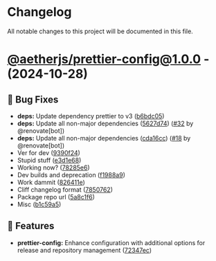 # Changelog

All notable changes to this project will be documented in this file.

# [@aetherjs/prettier-config@1.0.0](https://github.com/aether-development/utilities/tree/@aetherjs/prettier-config@1.0.0) - (2024-10-28)

## 🐛 Bug Fixes

- **deps:** Update dependency prettier to v3 ([b6bdc05](https://github.com/aether-development/utilities/commit/b6bdc05a137f493c2221406b2d5476d74b727596))
- **deps:** Update all non-major dependencies ([5627d74](https://github.com/aether-development/utilities/commit/5627d74119fb8d7b8aaac1f0eef16c3d8732ab29)) ([#32](https://github.com/aether-development/utilities/pull/32) by @renovate[bot])
- **deps:** Update all non-major dependencies ([cda16cc](https://github.com/aether-development/utilities/commit/cda16cc5c643b609a220a2a83a2d2343eb034486)) ([#18](https://github.com/aether-development/utilities/pull/18) by @renovate[bot])
- Ver for dev ([9390f24](https://github.com/aether-development/utilities/commit/9390f24be7930f2770bfbb0c7dabd55ef293171f))
- Stupid stuff ([e3d1e68](https://github.com/aether-development/utilities/commit/e3d1e6840b679c76a9c9c6acfb97c2e87b0c9e41))
- Working now? ([78285e6](https://github.com/aether-development/utilities/commit/78285e6cfd8634102db86b7b853f0b977d4e73e5))
- Dev builds and deprecation ([f1988a9](https://github.com/aether-development/utilities/commit/f1988a9b3fdd1a36a50f6f4afaa473dddbfd261e))
- Work dammit ([826411e](https://github.com/aether-development/utilities/commit/826411ed9ba11c2dd68b47d9cb83890884b63540))
- Cliff changelog format ([7850762](https://github.com/aether-development/utilities/commit/78507622373cb0cb0fbcadf9e26ab824de30864b))
- Package repo url ([5a8c1f6](https://github.com/aether-development/utilities/commit/5a8c1f63429cb4bd34e3b25de6ec061f89c7d195))
- Misc ([b1c59a5](https://github.com/aether-development/utilities/commit/b1c59a563d0172d9784d155a693dcbef5b64e916))

## 🚀 Features

- **prettier-config:** Enhance configuration with additional options for release and repository management ([72347ec](https://github.com/aether-development/utilities/commit/72347ec8456da986c146f5492abe316cdd0b5f95))

